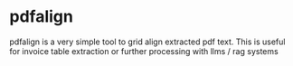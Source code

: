 # pdfalign
pdfalign is a very simple tool to grid align extracted pdf text. This is useful for invoice table extraction or further processing with llms / rag systems
